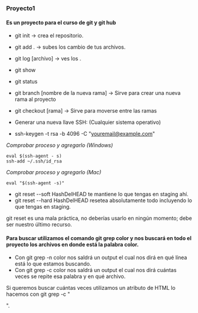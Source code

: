 ### Proyecto1 
#### Es un proyecto para el curso de git y git hub

- git init -> crea el repositorio.


- git add . -> subes los cambio de tus archivos.


- git log [archivo] -> ves los .


- git show


- git status

- git branch [nombre de la nueva rama] -> Sirve para crear una nueva rama al proyecto

- git checkout [rama] -> Sirve para moverse entre las ramas


- Generar una nueva llave SSH: (Cualquier sistema operativo)

- ssh-keygen -t rsa -b 4096 -C "youremail@example.com"

*Comprobar proceso y agregarlo (Windows)*

    eval $(ssh-agent - s)
    ssh-add ~/.ssh/id_rsa

*Comprobar proceso y agregarlo (Mac)*

    eval "$(ssh-agent -s)"
    
    
- git reset --soft HashDelHEAD te mantiene lo que tengas en staging ahí.
- git reset --hard HashDelHEAD resetea absolutamente todo incluyendo lo que tengas en staging.

git reset es una mala práctica, no deberías usarlo en ningún momento; debe ser nuestro último recurso.

#### Para buscar utilizamos el comando git grep color y nos buscará en todo el proyecto los archivos en donde está la palabra color.

- Con git grep -n color nos saldrá un output el cual nos dirá en qué línea está lo que estamos buscando.
- Con git grep -c color nos saldrá un output el cual nos dirá cuántas veces se repite esa palabra y en qué archivo.


Si queremos buscar cuántas veces utilizamos un atributo de HTML lo hacemos con git grep -c "<p>".
